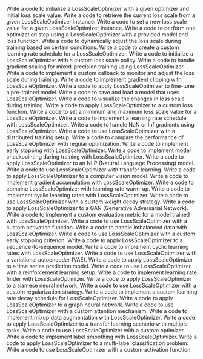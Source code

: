 Write a code to initialize a LossScaleOptimizer with a given optimizer and initial loss scale value.
Write a code to retrieve the current loss scale from a given LossScaleOptimizer instance.
Write a code to set a new loss scale value for a given LossScaleOptimizer instance.
Write a code to perform one optimization step using a LossScaleOptimizer with a provided model and loss function.
Write a code to dynamically adjust the loss scale during training based on certain conditions.
Write a code to create a custom learning rate schedule for a LossScaleOptimizer.
Write a code to initialize a LossScaleOptimizer with a custom loss scale policy.
Write a code to handle gradient scaling for mixed-precision training using LossScaleOptimizer.
Write a code to implement a custom callback to monitor and adjust the loss scale during training.
Write a code to implement gradient clipping with LossScaleOptimizer.
Write a code to apply LossScaleOptimizer to fine-tune a pre-trained model.
Write a code to save and load a model that uses LossScaleOptimizer.
Write a code to visualize the changes in loss scale during training.
Write a code to apply LossScaleOptimizer to a custom loss function.
Write a code to set a minimum and maximum loss scale value for a LossScaleOptimizer.
Write a code to implement a learning rate schedule with LossScaleOptimizer.
Write a code to handle NaN or Inf gradients using LossScaleOptimizer.
Write a code to use LossScaleOptimizer with a distributed training setup.
Write a code to compare the performance of LossScaleOptimizer with regular optimization.
Write a code to implement early stopping with LossScaleOptimizer.
Write a code to implement model checkpointing during training with LossScaleOptimizer.
Write a code to apply LossScaleOptimizer to an NLP (Natural Language Processing) model.
Write a code to use LossScaleOptimizer with transfer learning.
Write a code to apply LossScaleOptimizer to a computer vision model.
Write a code to implement gradient accumulation with LossScaleOptimizer.
Write a code to combine LossScaleOptimizer with learning rate warm-up.
Write a code to implement cyclic learning rates with LossScaleOptimizer.
Write a code to use LossScaleOptimizer with a custom weight decay strategy.
Write a code to apply LossScaleOptimizer to a GAN (Generative Adversarial Network).
Write a code to implement a custom evaluation metric for a model trained with LossScaleOptimizer.
Write a code to use LossScaleOptimizer with a custom activation function.
Write a code to handle imbalanced data with LossScaleOptimizer.
Write a code to use LossScaleOptimizer with a custom early stopping criterion.
Write a code to apply LossScaleOptimizer to a sequence-to-sequence model.
Write a code to implement cyclic learning rates with LossScaleOptimizer.
Write a code to use LossScaleOptimizer with a variational autoencoder (VAE).
Write a code to apply LossScaleOptimizer to a time series prediction model.
Write a code to use LossScaleOptimizer with a reinforcement learning setup.
Write a code to implement learning rate finder with LossScaleOptimizer.
Write a code to apply LossScaleOptimizer to a siamese neural network.
Write a code to use LossScaleOptimizer with a custom regularization strategy.
Write a code to implement a custom learning rate decay schedule for LossScaleOptimizer.
Write a code to apply LossScaleOptimizer to a graph neural network.
Write a code to use LossScaleOptimizer with a custom attention mechanism.
Write a code to implement mixup data augmentation with LossScaleOptimizer.
Write a code to apply LossScaleOptimizer to a transfer learning scenario with multiple tasks.
Write a code to use LossScaleOptimizer with a custom optimizer.
Write a code to implement label smoothing with LossScaleOptimizer.
Write a code to apply LossScaleOptimizer to a multi-label classification problem.
Write a code to use LossScaleOptimizer with a custom activation function.